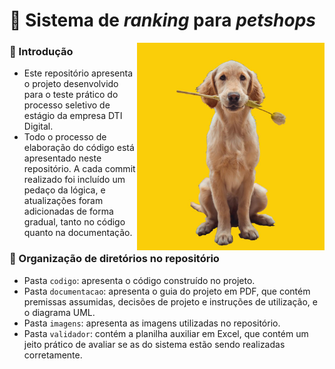 # :dog: Sistema de _ranking_ para _petshops_

<img src="/imagens/ManuelTheDoguito.jpeg" align="right" width="300">

### :round_pushpin: Introdução
- Este repositório apresenta o projeto desenvolvido para o teste prático do processo seletivo de estágio da empresa DTI Digital. 
- Todo o processo de elaboração do código está apresentado neste repositório. A cada commit realizado foi incluído um pedaço da lógica, e atualizações foram adicionadas de forma gradual, tanto no código quanto na documentação.

### :round_pushpin: Organização de diretórios no repositório
- Pasta `codigo`: apresenta o código construído no projeto.
- Pasta `documentacao`: apresenta o guia do projeto em PDF, que contém premissas assumidas, decisões de projeto e instruções de utilização, e o diagrama UML.
- Pasta `imagens`: apresenta as imagens utilizadas no repositório.
- Pasta `validador`: contém a planilha auxiliar em Excel, que contém um jeito prático de avaliar se as do sistema estão sendo realizadas corretamente.
